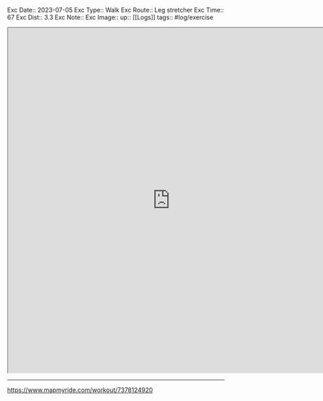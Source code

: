 Exc Date::  2023-07-05
Exc Type:: Walk
Exc Route:: Leg stretcher 
Exc Time:: 67
Exc Dist:: 3.3
Exc Note:: 
Exc Image:: 
up:: [[Logs]]
tags:: #log/exercise 

<iframe height=800 width=750 src="https://www.mapmyride.com/workout/7378124920"></iframe>

---



https://www.mapmyride.com/workout/7378124920